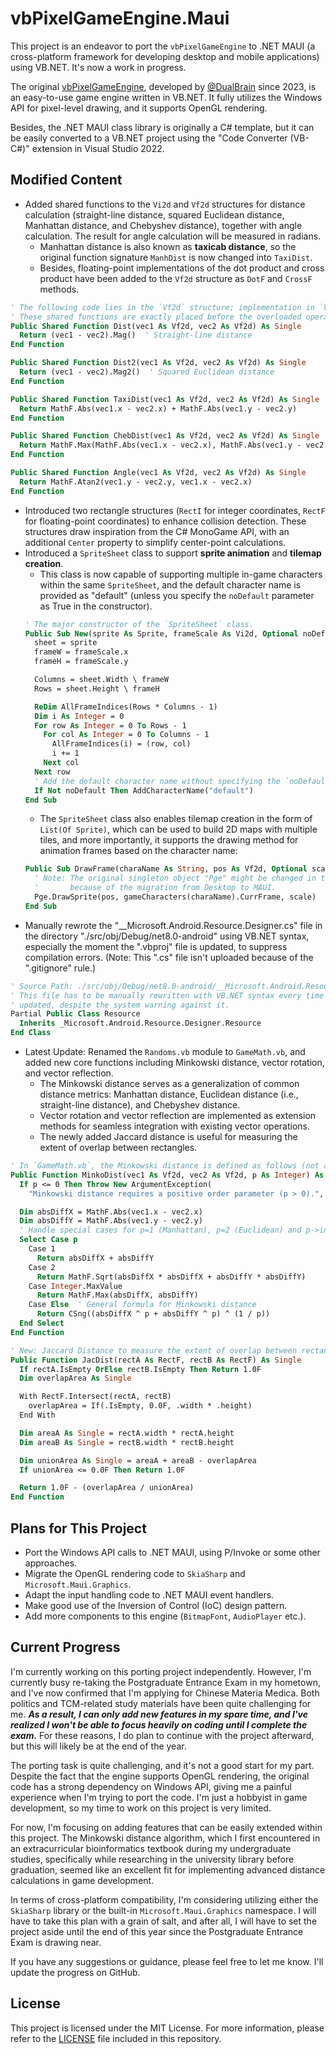 # vbPixelGameEngine.Maui

This project is an endeavor to port the `vbPixelGameEngine` to .NET MAUI (a cross-platform framework for developing desktop and mobile applications) using VB.NET. It's now a work in progress.

The original [vbPixelGameEngine](https://github.com/DualBrain/vbPixelGameEngine), developed by [@DualBrain](https://github.com/DualBrain) since 2023, is an easy-to-use game engine written in VB.NET. It fully utilizes the Windows API for pixel-level drawing, and it supports OpenGL rendering.

Besides, the .NET MAUI class library is originally a C# template, but it can be easily converted to a VB.NET project using the "Code Converter (VB-C#)" extension in Visual Studio 2022.

## Modified Content

- Added shared functions to the `Vi2d` and `Vf2d` structures for distance calculation (straight-line distance, squared Euclidean distance, Manhattan distance, and Chebyshev distance), together with angle calculation. The result for angle calculation will be measured in radians.
  - Manhattan distance is also known as **taxicab distance**, so the original function signature `ManhDist` is now changed into `TaxiDist`.
  - Besides, floating-point implementations of the dot product and cross product have been added to the `Vf2d` structure as `DotF` and `CrossF` methods.
```vb
' The following code lies in the `Vf2d` structure; implementation in `Vi2d` is similar.
' These shared functions are exactly placed before the overloaded operators.
Public Shared Function Dist(vec1 As Vf2d, vec2 As Vf2d) As Single
  Return (vec1 - vec2).Mag()  ' Straight-line distance
End Function

Public Shared Function Dist2(vec1 As Vf2d, vec2 As Vf2d) As Single
  Return (vec1 - vec2).Mag2()  ' Squared Euclidean distance
End Function

Public Shared Function TaxiDist(vec1 As Vf2d, vec2 As Vf2d) As Single
  Return MathF.Abs(vec1.x - vec2.x) + MathF.Abs(vec1.y - vec2.y)
End Function

Public Shared Function ChebDist(vec1 As Vf2d, vec2 As Vf2d) As Single
  Return MathF.Max(MathF.Abs(vec1.x - vec2.x), MathF.Abs(vec1.y - vec2.y))
End Function

Public Shared Function Angle(vec1 As Vf2d, vec2 As Vf2d) As Single
  Return MathF.Atan2(vec1.y - vec2.y, vec1.x - vec2.x)
End Function
```
- Introduced two rectangle structures (`RectI` for integer coordinates, `RectF` for floating-point coordinates) to enhance collision detection. These structures draw inspiration from the C# MonoGame API, with an additional `Center` property to simplify center-point calculations.
- Introduced a `SpriteSheet` class to support **sprite animation** and **tilemap creation**.
  - This class is now capable of supporting multiple in-game characters within the same `SpriteSheet`, and the default character name is provided as "default" (unless you specify the `noDefault` parameter as True in the constructor).
  ``` vb
  ' The major constructor of the `SpriteSheet` class.
  Public Sub New(sprite As Sprite, frameScale As Vi2d, Optional noDefault As Boolean = False)
    sheet = sprite
    frameW = frameScale.x
    frameH = frameScale.y

    Columns = sheet.Width \ frameW
    Rows = sheet.Height \ frameH

    ReDim AllFrameIndices(Rows * Columns - 1)
    Dim i As Integer = 0
    For row As Integer = 0 To Rows - 1
      For col As Integer = 0 To Columns - 1
        AllFrameIndices(i) = (row, col)
        i += 1
      Next col
    Next row
    ' Add the default character name without specifying the `noDefault` parameter.
    If Not noDefault Then AddCharacterName("default")
  End Sub
  ```
  - The `SpriteSheet` class also enables tilemap creation in the form of `List(Of Sprite)`, which can be used to build 2D maps with multiple tiles, and more importantly, it supports the drawing method for animation frames based on the character name:
  ``` vb
  Public Sub DrawFrame(charaName As String, pos As Vf2d, Optional scale As Integer = 1)
    ' Note: The original singleton object "Pge" might be changed in the future,
    '       because of the migration from Desktop to MAUI.
    Pge.DrawSprite(pos, gameCharacters(charaName).CurrFrame, scale)
  End Sub
  ```
- Manually rewrote the "__Microsoft.Android.Resource.Designer.cs" file in the directory "./src/obj/Debug/net8.0-android" using VB.NET syntax, especially the moment the ".vbproj" file is updated, to suppress compilation errors. (Note: This ".cs" file isn't uploaded because of the ".gitignore" rule.)
```vb
' Source Path: ./src/obj/Debug/net8.0-android/__Microsoft.Android.Resource.Designer.cs
' This file has to be manually rewritten with VB.NET syntax every time the ".vbproj" file is 
' updated, despite the system warning against it.
Partial Public Class Resource
  Inherits _Microsoft.Android.Resource.Designer.Resource
End Class
```
- Latest Update: Renamed the `Randoms.vb` module to `GameMath.vb`, and added new core functions including Minkowski distance, vector rotation, and vector reflection.
  - The Minkowski distance serves as a generalization of common distance metrics: Manhattan distance, Euclidean distance (i.e., straight-line distance), and Chebyshev distance.
  - Vector rotation and vector reflection are implemented as extension methods for seamless integration with existing vector operations.
  - The newly added Jaccard distance is useful for measuring the extent of overlap between rectangles.
```vb
' In `GameMath.vb`, the Minkowski distance is defined as follows (not an extension method).
Public Function MinkoDist(vec1 As Vf2d, vec2 As Vf2d, p As Integer) As Single
  If p <= 0 Then Throw New ArgumentException(
    "Minkowski distance requires a positive order parameter (p > 0).", NameOf(p))

  Dim absDiffX = MathF.Abs(vec1.x - vec2.x)
  Dim absDiffY = MathF.Abs(vec1.y - vec2.y)
  ' Handle special cases for p=1 (Manhattan), p=2 (Euclidean) and p->inf (Chebyshev).
  Select Case p
    Case 1
      Return absDiffX + absDiffY
    Case 2
      Return MathF.Sqrt(absDiffX * absDiffX + absDiffY * absDiffY)
    Case Integer.MaxValue
      Return MathF.Max(absDiffX, absDiffY)
    Case Else  ' General formula for Minkowski distance
      Return CSng((absDiffX ^ p + absDiffY ^ p) ^ (1 / p))
  End Select
End Function

' New: Jaccard Distance to measure the extent of overlap between rectangles
Public Function JacDist(rectA As RectF, rectB As RectF) As Single
  If rectA.IsEmpty OrElse rectB.IsEmpty Then Return 1.0F
  Dim overlapArea As Single

  With RectF.Intersect(rectA, rectB)
    overlapArea = If(.IsEmpty, 0.0F, .width * .height)
  End With

  Dim areaA As Single = rectA.width * rectA.height
  Dim areaB As Single = rectB.width * rectB.height

  Dim unionArea As Single = areaA + areaB - overlapArea
  If unionArea <= 0.0F Then Return 1.0F

  Return 1.0F - (overlapArea / unionArea)
End Function
```

## Plans for This Project

- Port the Windows API calls to .NET MAUI, using P/Invoke or some other approaches.
- Migrate the OpenGL rendering code to `SkiaSharp` and `Microsoft.Maui.Graphics`.
- Adapt the input handling code to .NET MAUI event handlers.
- Make good use of the Inversion of Control (IoC) design pattern.
- Add more components to this engine (`BitmapFont`, `AudioPlayer` etc.).

## Current Progress

I'm currently working on this porting project independently. However, I'm currently busy re-taking the Postgraduate Entrance Exam in my hometown, and I've now confirmed that I'm applying for Chinese Materia Medica. Both politics and TCM-related study materials have been quite challenging for me. *__As a result, I can only add new features in my spare time, and I've realized I won't be able to focus heavily on coding until I complete the exam.__* For these reasons, I do plan to continue with the project afterward, but this will likely be at the end of the year.

The porting task is quite challenging, and it's not a good start for my part. Despite the fact that the engine supports OpenGL rendering, the original code has a strong dependency on Windows API, giving me a painful experience when I'm trying to port the code. I'm just a hobbyist in game development, so my time to work on this project is very limited.

For now, I'm focusing on adding features that can be easily extended within this project. The Minkowski distance algorithm, which I first encountered in an extracurricular bioinformatics textbook during my undergraduate studies, specifically while researching in the university library before graduation, seemed like an excellent fit for implementing advanced distance calculations in game development.

In terms of cross-platform compatibility, I'm considering utilizing either the `SkiaSharp` library or the built-in `Microsoft.Maui.Graphics` namespace. I will have to take this plan with a grain of salt, and after all, I will have to set the project aside until the end of this year since the Postgraduate Entrance Exam is drawing near.

If you have any suggestions or guidance, please feel free to let me know. I'll update the progress on GitHub.

## License

This project is licensed under the MIT License. For more information, please refer to the [LICENSE](LICENSE) file included in this repository.
